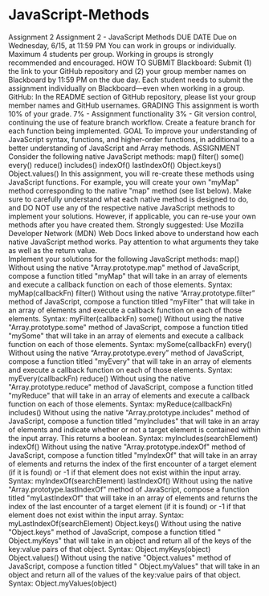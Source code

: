 # JavaScript-Methods
Assignment 2
Assignment 2 - JavaScript Methods
DUE DATE
Due on Wednesday, 6/15, at 11:59 PM
You can work in groups or individually. Maximum 4 students per group. Working in groups is strongly recommended and encouraged.
HOW TO SUBMIT
Blackboard: Submit (1) the link to your GitHub repository and (2) your group member names on Blackboard by 11:59 PM on the due day. Each student needs to submit the assignment individually on Blackboard—even when working in a group.
GitHub: In the README section of GitHub repository, please list your group member names and GitHub usernames. 
GRADING
This assignment is worth 10% of your grade. 
7% - Assignment functionality
3% - Git version control, continuing the use of feature branch workflow. Create a feature branch for each function being implemented.
GOAL
To improve your understanding of JavaScript syntax, functions, and higher-order functions, in additional to a better understanding of JavaScript and Array methods.
ASSIGNMENT
Consider the following native JavaScript methods:
map()
filter()
some()
every()
reduce()
includes()
indexOf()
lastIndexOf()
Object.keys()
Object.values()
In this assignment, you will re-create these methods using JavaScript functions. For example, you will create your own "myMap" method corresponding to the native "map" method (see list below).
Make sure to carefully understand what each native method is designed to do, and DO NOT use any of the respective native JavaScript methods to implement your solutions. However, if applicable, you can re-use your own methods after you have created them. 
Strongly suggested: Use Mozilla Developer Network (MDN) Web Docs linked above to understand how each native JavaScript method works. Pay attention to what arguments they take as well as the return value.  
Implement your solutions for the following JavaScript methods:
map()
Without using the native "Array.prototype.map" method of JavaScript, compose a function titled "myMap" that will take in an array of elements and execute a callback function on each of those elements. Syntax: myMap(callbackFn)
filter()
Without using the native “Array.prototype.filter” method of JavaScript, compose a function titled "myFilter" that will take in an array of elements and execute a callback function on each of those elements. Syntax: myFilter(callbackFn)
some() 
Without using the native "Array.prototype.some" method of JavaScript, compose a function titled "mySome" that will take in an array of elements and execute a callback function on each of those elements. Syntax: mySome(callbackFn)
every()
Without using the native “Array.prototype.every” method of JavaScript, compose a function titled "myEvery" that will take in an array of elements and execute a callback function on each of those elements. Syntax: myEvery(callbackFn)
reduce()
Without using the native "Array.prototype.reduce" method of JavaScript, compose a function titled "myReduce" that will take in an array of elements and execute a callback function on each of those elements. Syntax: myReduce(callbackFn)
includes()
Without using the native "Array.prototype.includes" method of JavaScript, compose a function titled "myIncludes" that will take in an array of elements and indicate whether or not a target element is contained within the input array. This returns a boolean. Syntax: myIncludes(searchElement)
indexOf()
Without using the native "Array.prototype.indexOf" method of JavaScript, compose a function titled "myIndexOf" that will take in an array of elements and returns the index of the first encounter of a target element (if it is found) or -1 if that element does not exist within the input array. Syntax: myIndexOf(searchElement)
lastIndexOf()
Without using the native "Array.prototype.lastIndexOf" method of JavaScript, compose a function titled "myLastIndexOf" that will take in an array of elements and returns the index of the last encounter of a target element (if it is found) or -1 if that element does not exist within the input array. Syntax: myLastIndexOf(searchElement)
Object.keys()
Without using the native "Object.keys" method of JavaScript, compose a function titled " Object.myKeys" that will take in an object and return all of the keys of the key:value pairs of that object. Syntax: Object.myKeys(object)
Object.values()
Without using the native "Object.values" method of JavaScript, compose a function titled " Object.myValues" that will take in an object and return all of the values of the key:value pairs of that object. Syntax: Object.myValues(object)



